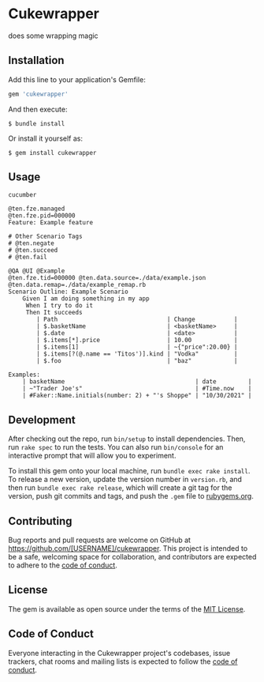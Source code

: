 # Cukewrapper

does some wrapping magic

## Installation

Add this line to your application's Gemfile:

```ruby
gem 'cukewrapper'
```

And then execute:

    $ bundle install

Or install it yourself as:

    $ gem install cukewrapper

## Usage

`cucumber`
```gherkin
@ten.fze.managed
@ten.fze.pid=000000
Feature: Example feature

# Other Scenario Tags
# @ten.negate
# @ten.succeed
# @ten.fail

@QA @UI @Example
@ten.fze.tid=000000 @ten.data.source=./data/example.json @ten.data.remap=./data/example_remap.rb
Scenario Outline: Example Scenario
    Given I am doing something in my app
     When I try to do it
     Then It succeeds
        | Path                               | Change           |
        | $.basketName                       | <basketName>     |
        | $.date                             | <date>           |
        | $.items[*].price                   | 10.00            |
        | $.items[1]                         | ~{"price":20.00} |
        | $.items[?(@.name == 'Titos')].kind | "Vodka"          |
        | $.foo                              | "baz"            |

Examples:
    | basketName                                     | date         |
    | ~"Trader Joe's"                                | #Time.now    |
    | #Faker::Name.initials(number: 2) + "'s Shoppe" | "10/30/2021" |
```

## Development

After checking out the repo, run `bin/setup` to install dependencies. Then, run `rake spec` to run the tests. You can also run `bin/console` for an interactive prompt that will allow you to experiment.

To install this gem onto your local machine, run `bundle exec rake install`. To release a new version, update the version number in `version.rb`, and then run `bundle exec rake release`, which will create a git tag for the version, push git commits and tags, and push the `.gem` file to [rubygems.org](https://rubygems.org).

## Contributing

Bug reports and pull requests are welcome on GitHub at https://github.com/[USERNAME]/cukewrapper. This project is intended to be a safe, welcoming space for collaboration, and contributors are expected to adhere to the [code of conduct](https://github.com/[USERNAME]/cukewrapper/blob/master/CODE_OF_CONDUCT.md).


## License

The gem is available as open source under the terms of the [MIT License](https://opensource.org/licenses/MIT).

## Code of Conduct

Everyone interacting in the Cukewrapper project's codebases, issue trackers, chat rooms and mailing lists is expected to follow the [code of conduct](https://github.com/[USERNAME]/cukewrapper/blob/master/CODE_OF_CONDUCT.md).
